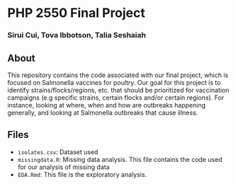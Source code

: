 # PHP 2550 Final Project

### Sirui Cui, Tova Ibbotson, Talia Seshaiah


## About 
This repository contains the code associated with our final project, which is focused on Salmonella vaccines for poultry. Our goal for this project is to identify strains/flocks/regions, etc. that should be prioritized for vaccination campaigns (e.g specific strains, certain flocks and/or certain regions). For instance, looking at where, when and how are outbreaks happening generally, and looking at Salmonella outbreaks that cause illness. 


## Files
- `isolates.csv`: Dataset used
- `missingdata.R`: Missing data analysis. This file contains the code used for our analysis of missing data
- `EDA.Rmd`: This file is the exploratory analysis.
